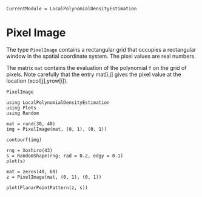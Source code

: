 ```@meta
CurrentModule = LocalPolynomialDensityEstimation
```

# Pixel Image

The type `PixelImage` contains a rectangular grid that occupies a
rectangular window in the spatial coordinate system. The pixel
values are real numbers.

The matrix `mat` contains the evaluation of the polynomial `f` on the
grid of pixels. Note carefully that the entry mat[i,j] gives the
pixel value at the location (xcol[j],yrow[i]). 

```@docs
PixelImage
```


```@example image
using LocalPolynomialDensityEstimation
using Plots
using Random

mat = rand(30, 40)
img = PixelImage(mat, (0, 1), (0, 1))

contourf(img)
```

```@example image
rng = Xoshiro(43)
s = RandomShape(rng; rad = 0.2, edgy = 0.1)
plot(s)
```

```@example image
mat = zeros(40, 60)
z = PixelImage(mat, (0, 1), (0, 1))

plot(PlanarPointPattern(z, s))
```
